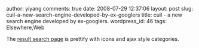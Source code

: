 author: yiyang
comments: true
date: 2008-07-29 12:37:06
layout: post
slug: cuil-a-new-search-engine-developed-by-ex-googlers
title: cuil - a new search engine developed by ex-googlers.
wordpress_id: 46
tags: Elsewhere,Web

The [result search page](http://www.cuil.com/search?q=linux&sl=long) is prettify with icons and ajax style categories.

[
](http://www.cuil.com/search?q=linux&pi=44&sl=long)
